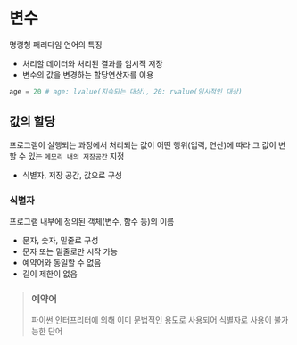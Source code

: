 # 변수
명령형 패러다임 언어의 특징
- 처리할 데이터와 처리된 결과를 임시적 저장
- 변수의 값을 변경하는 할당연산자를 이용

``` python
age = 20 # age: lvalue(지속되는 대상), 20: rvalue(임시적인 대상)
```

## 값의 할당
프로그램이 실행되는 과정에서 처리되는 값이 어떤 행위(입력, 연산)에 따라 그 값이 변할 수 있는 `메모리 내의 저장공간` 지정
- 식별자, 저장 공간, 값으로 구성

### 식별자
프로그램 내부에 정의된 객체(변수, 함수 등)의 이름
- 문자, 숫자, 밑줄로 구성
- 문자 또는 밑줄로만 시작 가능
- 예약어와 동일할 수 없음
- 길이 제한이 없음

> ### 예약어
> 파이썬 인터프리터에 의해 이미 문법적인 용도로 사용되어 식별자로 사용이 불가능한 단어